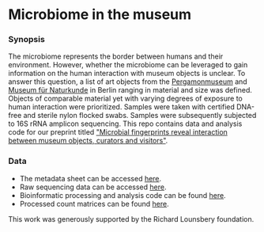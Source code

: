 # Microbiome in the museum

### Synopsis
The microbiome represents the border between humans and their environment. However, whether the microbiome can be leveraged to gain information on the human interaction with museum objects is unclear. To answer this question, a list of art objects from the [Pergamonmuseum](https://www.smb.museum/en/museums-institutions/pergamonmuseum/home/) and [Museum für Naturkunde](https://www.museumfuernaturkunde.berlin/en) in Berlin ranging in material and size was defined. Objects of comparable material yet with varying degrees of exposure to human interaction were prioritized. Samples were taken with certified DNA-free and sterile nylon flocked swabs. Samples were subsequently subjected to 16S rRNA amplicon sequencing. This repo contains data and analysis code for our preprint titled ["Microbial fingerprints reveal interaction between museum objects, curators and visitors"](https://www.biorxiv.org/content/10.1101/2023.01.04.522779v1).

### Data
- The metadata sheet can be accessed [here](https://github.com/lkmklsmn/lounsbery/blob/main/data/sample_sheet_data_science.xlsx).
- Raw sequencing data can be accessed [here](https://drive.google.com/drive/folders/1hRYJwFN8inRUwW6Cot0T3MpiysET-usO).
- Bioinformatic processing and analysis code can be found [here](https://github.com/lkmklsmn/lounsbery/tree/main/code).
- Processed count matrices can be found [here](https://github.com/lkmklsmn/lounsbery/tree/main/data). 

This work was generously supported by the Richard Lounsbery foundation.
